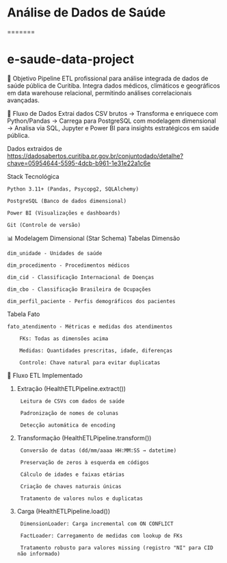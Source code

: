 
# Análise de Dados de Saúde
=======
# e-saude-data-project

🎯 Objetivo
Pipeline ETL profissional para análise integrada de dados de saúde pública de Curitiba. Integra dados médicos, climáticos e geográficos em data warehouse relacional, permitindo análises correlacionais avançadas.

🔄 Fluxo de Dados
Extrai dados CSV brutos → Transforma e enriquece com Python/Pandas → Carrega para PostgreSQL com modelagem dimensional → Analisa via SQL, Jupyter e Power BI para insights estratégicos em saúde pública.

Dados extraidos de https://dadosabertos.curitiba.pr.gov.br/conjuntodado/detalhe?chave=05954644-5595-4dcb-b961-1e31e22a1c6e

Stack Tecnológica

    Python 3.11+ (Pandas, Psycopg2, SQLAlchemy)

    PostgreSQL (Banco de dados dimensional)

    Power BI (Visualizações e dashboards)

    Git (Controle de versão)



📊 Modelagem Dimensional (Star Schema)
Tabelas Dimensão

    dim_unidade - Unidades de saúde

    dim_procedimento - Procedimentos médicos

    dim_cid - Classificação Internacional de Doenças

    dim_cbo - Classificação Brasileira de Ocupações

    dim_perfil_paciente - Perfis demográficos dos pacientes

Tabela Fato 

    fato_atendimento - Métricas e medidas dos atendimentos

        FKs: Todas as dimensões acima

        Medidas: Quantidades prescritas, idade, diferenças

        Controle: Chave natural para evitar duplicatas

🔄 Fluxo ETL Implementado
1. Extração (HealthETLPipeline.extract())

        Leitura de CSVs com dados de saúde

        Padronização de nomes de colunas

        Detecção automática de encoding

2. Transformação (HealthETLPipeline.transform())

        Conversão de datas (dd/mm/aaaa HH:MM:SS → datetime)

        Preservação de zeros à esquerda em códigos

        Cálculo de idades e faixas etárias

        Criação de chaves naturais únicas

        Tratamento de valores nulos e duplicatas

3. Carga (HealthETLPipeline.load())

        DimensionLoader: Carga incremental com ON CONFLICT

        FactLoader: Carregamento de medidas com lookup de FKs

        Tratamento robusto para valores missing (registro "NI" para CID não informado)